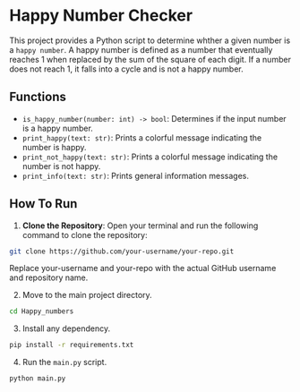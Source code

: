 # Happy Number Checker
This project provides a Python script to determine whther a given number is a `happy number`.
A happy number is defined as a number that eventually reaches 1 when replaced by the sum of the square of each digit.
If a number does not reach 1, it falls into a cycle and is not a happy number.

## Functions
- `is_happy_number(number: int) -> bool`: Determines if the input number is a happy number.
- `print_happy(text: str)`: Prints a colorful message indicating the number is happy.
- `print_not_happy(text: str)`: Prints a colorful message indicating the number is not happy.
- `print_info(text: str)`: Prints general information messages.

## How To Run
1. **Clone the Repository**: Open your terminal and run the following command to clone the repository:
```bash
git clone https://github.com/your-username/your-repo.git
```
Replace your-username and your-repo with the actual GitHub username and repository name.

2. Move to the main project directory.
```bash
cd Happy_numbers
```
3. Install any dependency.
```bash
pip install -r requirements.txt
```
4. Run the `main.py` script.
```bash
python main.py
```
